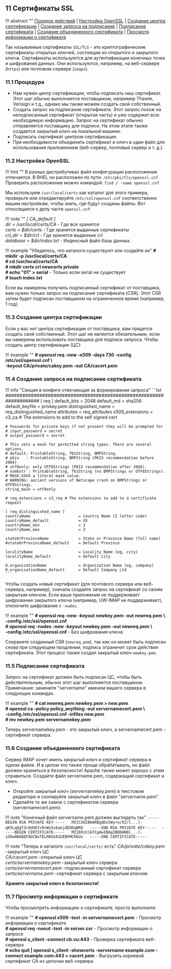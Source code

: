 ## 11 Сертификаты SSL

!!! abstract ""
    [Порядок действий](#111-процедура) | [Настройка OpenSSL](#112-настройка-openssl) | [Создание центра сертификации](#113-создание-центра-сертификации) | [Создание запроса на подписание](#114-создание-запроса-на-подписание-сертификата) | [Подписание сертификата](#115-подписание-сертификата) | [Создание объединенного сертификата](#116-создание-объединенного-сертификата) | [Просмотр информации о сертификате](#117-просмотр-информации-о-сертификате)

Так называемые сертификаты `SSL/TLS` - это криптографические сертификаты открытых ключей, состоящие из открытого и закрытого ключа. Сертификаты используются для аутентификации конечных точек и шифрования данных. Они используются, например, на веб-сервере (`https`) или почтовом сервере (`imaps`).

### 11.1 Процедура

* Нам нужен центр сертификации, чтобы подписать наш сертификат. Этот шаг обычно выполняется поставщиком, например Thawte, Verisign и т.д., однако мы также можем создать свой собственный.
* Создать запрос на подписание сертификата. Этот запрос похож на неподписанный сертификат (открытая часть) и уже содержит всю необходимую информацию. Запрос на сертификат обычно отправляется поставщику для подписи. На этом этапе также создается закрытый ключ на локальной машине.
* Подписать сертификат центром сертификации.
* При необходимости объединить сертификат и ключ в один файл для использования приложением (веб-сервер, почтовый сервер и т. д.).

### 11.2 Настройка OpenSSL

!!! hint ""
    В разных дистрибутивах файл конфигурации расположение отличается. В RHEL он расположен по пути: `/etc/pki/tls/openssl.cnf` Проверить расположение можно командой: `find / -name openssl.cnf`

Мы используем `/usr/local/certs` как каталог для этого примера, проверьте или отредактируйте `/etc/ssl/openssl.cnf` соответственно вашим настройкам, чтобы знать, где будут созданы файлы. Вот относящиеся к делу части `openssl.cnf`:

!!! note ""
    *[ CA_default ]*  
    *dir = /usr/local/certs/CA* - Где все хранится  
    *certs = $dir/certs*        - Где хранятся выданные сертификаты  
    *crl_dir = $dir/crl*        - Где хранятся выданные crl  
    *database = $dir/index.txt* - Индексный файл базы данных.  

!!! example "Убедитесь, что каталоги существуют или создайте их"
    **# mkdir -p /usr/local/certs/CA**  
    **# cd /usr/local/certs/CA**  
    **# mkdir certs crl newcerts private**  
    **# echo "01" > serial** - Только если serial не существует  
    **# touch index.txt**  

Если вы намерены получить подписанный сертификат от поставщика, вам нужен только запрос на подписание сертификата (CSR). Этот CSR затем будет подписан поставщиком на ограниченное время (например, 1 год).

### 11.3 Создание центра сертификации

Если у вас нет центра сертификации от поставщика, вам придется создать свой собственный. Этот шаг не является обязательным, если вы намерены использовать поставщика для подписи запроса. Чтобы создать центр сертификации (ЦС):

!!! example ""
    **# openssl req -new -x509 -days 730 -config /etc/ssl/openssl.cnf \\**  
    **-keyout CA/private/cakey.pem -out CA/cacert.pem**  

### 11.4 Создание запроса на подписание сертификата

!!! info "Секция в конфиге отвечающая за формирования запроса"
    ```txt
    ####################################################################
    [ req ]
    default_bits            = 2048
    default_md              = sha256
    default_keyfile         = privkey.pem
    distinguished_name      = req_distinguished_name
    attributes              = req_attributes
    x509_extensions = v3_ca # The extensions to add to the self signed cert
    
    # Passwords for private keys if not present they will be prompted for
    # input_password = secret
    # output_password = secret
    
    # This sets a mask for permitted string types. There are several options.
    # default: PrintableString, T61String, BMPString.
    # pkix   : PrintableString, BMPString (PKIX recommendation before 2004)
    # utf8only: only UTF8Strings (PKIX recommendation after 2004).
    # nombstr : PrintableString, T61String (no BMPStrings or UTF8Strings).
    # MASK:XXXX a literal mask value.
    # WARNING: ancient versions of Netscape crash on BMPStrings or UTF8Strings.
    string_mask = utf8only
    
    # req_extensions = v3_req # The extensions to add to a certificate request
    
    [ req_distinguished_name ]
    countryName                     = Country Name (2 letter code)
    countryName_default             = XX
    countryName_min                 = 2
    countryName_max                 = 2
    
    stateOrProvinceName             = State or Province Name (full name)
    #stateOrProvinceName_default    = Default Province
    
    localityName                    = Locality Name (eg, city)
    localityName_default            = Default City
    
    0.organizationName              = Organization Name (eg, company)
    0.organizationName_default      = Default Company Ltd
    ```

Чтобы создать новый сертификат (для почтового сервера или веб-сервера, например), сначала создайте запрос на сертификат со своим закрытым ключом. Если ваше приложение не поддерживает шифрование закрытого ключа (например, UW-IMAP не поддерживает), отключите шифрование с `-nodes`.

!!! example ""
    **# openssl req -new -keyout newkey.pem -out newreq.pem \\**  
    **-config /etc/ssl/openssl.cnf**  
    **# openssl req -nodes -new -keyout newkey.pem -out newreq.pem \\**  
    **-config /etc/ssl/openssl.cnf**   - Без шифрования ключа  

Сохраните созданный CSR (`newreq.pem`), так как он может быть подписан снова при следующем продлении, подпись ограничит срок действия сертификата. Этот процесс также создал закрытый ключ `newkey.pem`.

### 11.5 Подписание сертификата

Запрос на сертификат должен быть подписан ЦС, чтобы быть действительным, обычно этот шаг выполняется поставщиком. Примечание: замените "servername" именем вашего сервера в следующих командах.

!!! example ""
    **# cat newreq.pem newkey.pem > new.pem**  
    **# openssl ca -policy policy_anything -out servernamecert.pem \\**  
    **-config /etc/ssl/openssl.cnf -infiles new.pem**  
    **# mv newkey.pem servernamekey.pem**  

Теперь servernamekey.pem - это закрытый ключ, а servernamecert.pem - сертификат сервера.

### 11.6 Создание объединенного сертификата

Сервер IMAP хочет иметь закрытый ключ и сертификат сервера в одном файле. И в целом это также проще обрабатывать, но файл должен храниться в безопасности! Apache также может хорошо с этим справиться. Создайте файл servername.pem, содержащий сертификат и ключ.

* Откройте закрытый ключ (servernamekey.pem) в текстовом редакторе и скопируйте закрытый ключ в файл "servername.pem".
* Сделайте то же самое с сертификатом сервера (servernamecert.pem).

!!! note "Конечный файл servername.pem должен выглядеть так"
    ```
    -----BEGIN RSA PRIVATE KEY-----  
    MIICXQIBAAKBgQDutWy+o/XZ/[...]-qK5LqQgT3c9dU6fcR+WuSs6aejdEDDqBRQ  
    -----END RSA PRIVATE KEY-----  
    ```
    ```
    -----BEGIN CERTIFICATE-----  
    MIIERzCCA7CgAwIBAgIBBDANB[...]-iG9w0BAQQFADCBxTELMAkGA1UEBhMCREUx  
    -----END CERTIFICATE-----  
    ```

!!! note "Теперь в каталоге `/usr/local/certs/` есть"
    *CA/private/cakey.pem*     -закрытый ключ ЦС  
    *CA/cacert.pem*            -открытый ключ ЦС  
    *certs/servernamekey.pem*  -закрытый ключ сервера  
    *certs/servernamecert.pem* -подписанный сертификат сервера  
    *certs/servername.pem*     -сертификат сервера с закрытым ключом  

**Храните закрытый ключ в безопасности!**

### 11.7 Просмотр информации о сертификате

Чтобы просмотреть информацию о сертификате, просто выполните:

!!! example ""
    **# openssl x509 -text -in servernamecert.pem** - Просмотр информации о сертификате  
    **# openssl req -noout -text -in server.csr**   - Просмотр информации о запросе  
    **# openssl s_client -connect cb.vu:443**       - Проверка сертификата веб-сервера  
    **# echo quit | openssl s_client -showcerts -servername example.com -connect example.com:443 > cacert.pem**   - Выгрузить корневой сертификат CA из цепочки веб-сервера  
